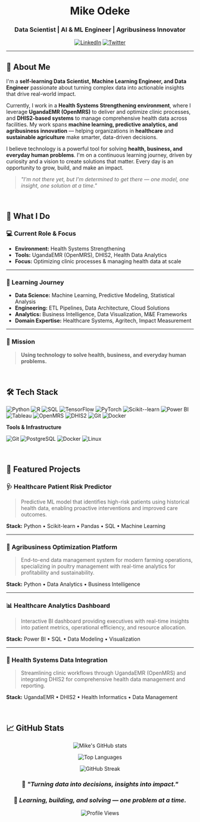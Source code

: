 <div align="center">

# Mike Odeke

### Data Scientist | AI & ML Engineer | Agribusiness Innovator

[![LinkedIn](https://img.shields.io/badge/-LinkedIn-0A66C2?style=flat-square&logo=linkedin&logoColor=white)](https://linkedin.com/in/modeke)
[![Twitter](https://img.shields.io/badge/-Twitter-1DA1F2?style=flat-square&logo=twitter&logoColor=white)](https://x.com/MikeOdeke)


</div>

---

## 👤 About Me

I'm a **self-learning Data Scientist, Machine Learning Engineer, and Data Engineer** passionate about turning complex data into actionable insights that drive real-world impact.

Currently, I work in a **Health Systems Strengthening environment**, where I leverage **UgandaEMR (OpenMRS)** to deliver and optimize clinic processes, and **DHIS2-based systems** to manage comprehensive health data across facilities. My work spans **machine learning, predictive analytics, and agribusiness innovation** — helping organizations in **healthcare** and **sustainable agriculture** make smarter, data-driven decisions.

I believe technology is a powerful tool for solving **health, business, and everyday human problems**. I'm on a continuous learning journey, driven by curiosity and a vision to create solutions that matter. Every day is an opportunity to grow, build, and make an impact.

> *"I'm not there yet, but I'm determined to get there — one model, one insight, one solution at a time."*

<br>

## 🎯 What I Do

### 💻 Current Role & Focus
* **Environment:** Health Systems Strengthening
* **Tools:** UgandaEMR (OpenMRS), DHIS2, Health Data Analytics
* **Focus:** Optimizing clinic processes & managing health data at scale

---

### 🌱 Learning Journey
* **Data Science:** Machine Learning, Predictive Modeling, Statistical Analysis
* **Engineering:** ETL Pipelines, Data Architecture, Cloud Solutions
* **Analytics:** Business Intelligence, Data Visualization, M&E Frameworks
* **Domain Expertise:** Healthcare Systems, Agritech, Impact Measurement

---

### 🚀 Mission
> **Using technology to solve health, business, and everyday human problems.**

<br>

## 🛠️ Tech Stack

![Python](https://img.shields.io/badge/-Python-3776AB?style=flat-square&logo=python&logoColor=white)
![R](https://img.shields.io/badge/-R-276DC3?style=flat-square&logo=r&logoColor=white)
![SQL](https://img.shields.io/badge/-SQL-4479A1?style=flat-square&logo=postgresql&logoColor=white)
![TensorFlow](https://img.shields.io/badge/-TensorFlow-FF6F00?style=flat-square&logo=tensorflow&logoColor=white)
![PyTorch](https://img.shields.io/badge/-PyTorch-EE4C2C?style=flat-square&logo=pytorch&logoColor=white)
![Scikit--learn](https://img.shields.io/badge/-Scikit--learn-F7931E?style=flat-square&logo=scikit-learn&logoColor=white)
![Power BI](https://img.shields.io/badge/-Power%20BI-F2C811?style=flat-square&logo=power-bi&logoColor=black)
![Tableau](https://img.shields.io/badge/-Tableau-E97627?style=flat-square&logo=tableau&logoColor=white)
![OpenMRS](https://img.shields.io/badge/-OpenMRS-00463F?style=flat-square&logoColor=white)
![DHIS2](https://img.shields.io/badge/-DHIS2-0080FF?style=flat-square&logoColor=white)
![Git](https://img.shields.io/badge/-Git-F05032?style=flat-square&logo=git&logoColor=white)
![Docker](https://img.shields.io/badge/-Docker-2496ED?style=flat-square&logo=docker&logoColor=white)

**Tools & Infrastructure**

![Git](https://img.shields.io/badge/-Git-F05032?style=flat-square&logo=git&logoColor=white)
![PostgreSQL](https://img.shields.io/badge/-PostgreSQL-336791?style=flat-square&logo=postgresql&logoColor=white)
![Docker](https://img.shields.io/badge/-Docker-2496ED?style=flat-square&logo=docker&logoColor=white)
![Linux](https://img.shields.io/badge/-Linux-FCC624?style=flat-square&logo=linux&logoColor=black)

<br>

## 💼 Featured Projects

### 🩺 Healthcare Patient Risk Predictor
> Predictive ML model that identifies high-risk patients using historical health data, enabling proactive interventions and improved care outcomes.

**Stack:** Python • Scikit-learn • Pandas • SQL • Machine Learning

---

### 🌾 Agribusiness Optimization Platform
> End-to-end data management system for modern farming operations, specializing in poultry management with real-time analytics for profitability and sustainability.

**Stack:** Python • Data Analytics • Business Intelligence

---

### 📊 Healthcare Analytics Dashboard
> Interactive BI dashboard providing executives with real-time insights into patient metrics, operational efficiency, and resource allocation.

**Stack:** Power BI • SQL • Data Modeling • Visualization

---

### 🏥 Health Systems Data Integration
> Streamlining clinic workflows through UgandaEMR (OpenMRS) and integrating DHIS2 for comprehensive health data management and reporting.

**Stack:** UgandaEMR • DHIS2 • Health Informatics • Data Management

<br>

## 📈 GitHub Stats

<div align="center">

![Mike's GitHub stats](https://github-readme-stats.vercel.app/api?username=modeke&show_icons=true&theme=tokyonight&hide_border=true&count_private=true)

![Top Languages](https://github-readme-stats.vercel.app/api/top-langs/?username=modeke&layout=compact&theme=tokyonight&hide_border=true)

![GitHub Streak](https://github-readme-streak-stats.herokuapp.com/?user=modeke&theme=tokyonight&hide_border=true)

</div>

<div align="center">

### 💬 *"Turning data into decisions, insights into impact."*

### 🌟 *Learning, building, and solving — one problem at a time.*

![Profile Views](https://komarev.com/ghpvc/?username=modeke&color=blueviolet&style=flat-square&label=Profile+Views)


</div>